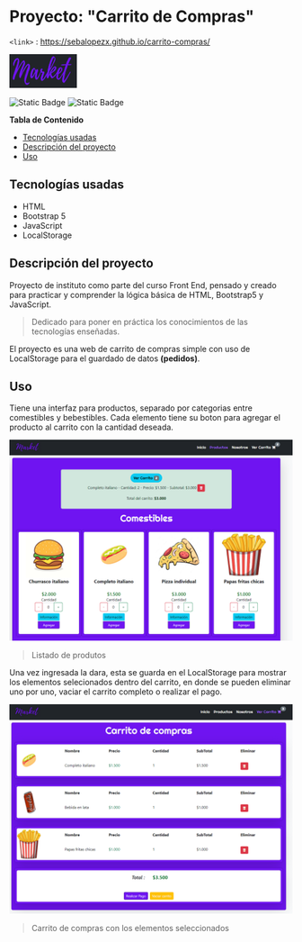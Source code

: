 # Proyecto: "Carrito de Compras"
`<link>` : <https://sebalopezx.github.io/carrito-compras/>

<img src="https://github.com/sebalopezx/carrito_compras/blob/master/images/logo2.JPG" alt="Logo del proyecto" width="120" height="60">


![Static Badge](https://img.shields.io/badge/Creador-Sebasti%C3%A1n_L%C3%B3pez-%23842ee3) ![Static Badge](https://img.shields.io/badge/Versi%C3%B3n-1.0-%23842ee3)



**Tabla de Contenido**

+ [Tecnologías usadas](#Tecnologías-usadas)
+ [Descripción del proyecto](#Descripción-del-proyecto)
+ [Uso](#Uso)


## Tecnologías usadas

- HTML
- Bootstrap 5
- JavaScript
- LocalStorage


## Descripción del proyecto

Proyecto de instituto como parte del curso Front End, pensado y creado para practicar y comprender la lógica básica de HTML, Bootstrap5 y JavaScript.

> Dedicado para poner en práctica los conocimientos de las tecnologías enseñadas.

El proyecto es una web de carrito de compras simple con uso de LocalStorage para el guardado de datos **(pedidos)**.

## Uso

Tiene una interfaz para productos, separado por categorias entre comestibles y bebestibles. Cada elemento tiene su boton para agregar el producto al carrito con la cantidad deseada.

![](https://github.com/sebalopezx/carrito_compras/blob/master/images/productos.PNG)
> Listado de produtos

Una vez ingresada la dara, esta se guarda en el LocalStorage para mostrar los elementos selecionados dentro del carrito, en donde se pueden eliminar uno por uno, vaciar el carrito completo o realizar el pago.

![](https://github.com/sebalopezx/carrito_compras/blob/master/images/carrito.PNG)
> Carrito de compras con los elementos seleccionados
